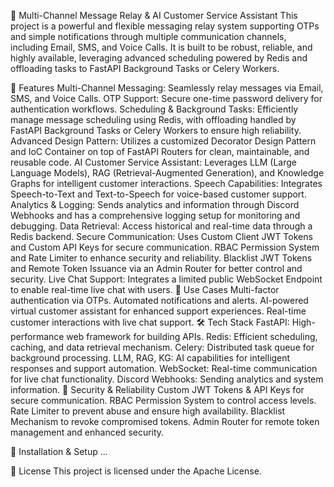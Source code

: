 📡 Multi-Channel Message Relay & AI Customer Service Assistant
This project is a powerful and flexible messaging relay system supporting OTPs and simple notifications through multiple communication channels, including Email, SMS, and Voice Calls. It is built to be robust, reliable, and highly available, leveraging advanced scheduling powered by Redis and offloading tasks to FastAPI Background Tasks or Celery Workers.

🚀 Features
Multi-Channel Messaging: Seamlessly relay messages via Email, SMS, and Voice Calls.
OTP Support: Secure one-time password delivery for authentication workflows.
Scheduling & Background Tasks: Efficiently manage message scheduling using Redis, with offloading handled by FastAPI Background Tasks or Celery Workers to ensure high reliability.
Advanced Design Pattern: Utilizes a customized Decorator Design Pattern and IoC Container on top of FastAPI Routers for clean, maintainable, and reusable code.
AI Customer Service Assistant: Leverages LLM (Large Language Models), RAG (Retrieval-Augmented Generation), and Knowledge Graphs for intelligent customer interactions.
Speech Capabilities: Integrates Speech-to-Text and Text-to-Speech for voice-based customer support.
Analytics & Logging: Sends analytics and information through Discord Webhooks and has a comprehensive logging setup for monitoring and debugging.
Data Retrieval: Access historical and real-time data through a Redis backend.
Secure Communication:
Uses Custom Client JWT Tokens and Custom API Keys for secure communication.
RBAC Permission System and Rate Limiter to enhance security and reliability.
Blacklist JWT Tokens and Remote Token Issuance via an Admin Router for better control and security.
Live Chat Support: Integrates a limited public WebSocket Endpoint to enable real-time live chat with users.
🎯 Use Cases
Multi-factor authentication via OTPs.
Automated notifications and alerts.
AI-powered virtual customer assistant for enhanced support experiences.
Real-time customer interactions with live chat support.
🛠️ Tech Stack
FastAPI: High-performance web framework for building APIs.
Redis: Efficient scheduling, caching, and data retrieval mechanism.
Celery: Distributed task queue for background processing.
LLM, RAG, KG: AI capabilities for intelligent responses and support automation.
WebSocket: Real-time communication for live chat functionality.
Discord Webhooks: Sending analytics and system information.
🔐 Security & Reliability
Custom JWT Tokens & API Keys for secure communication.
RBAC Permission System to control access levels.
Rate Limiter to prevent abuse and ensure high availability.
Blacklist Mechanism to revoke compromised tokens.
Admin Router for remote token management and enhanced security.

🔧 Installation & Setup
...

📄 License
This project is licensed under the Apache License.
